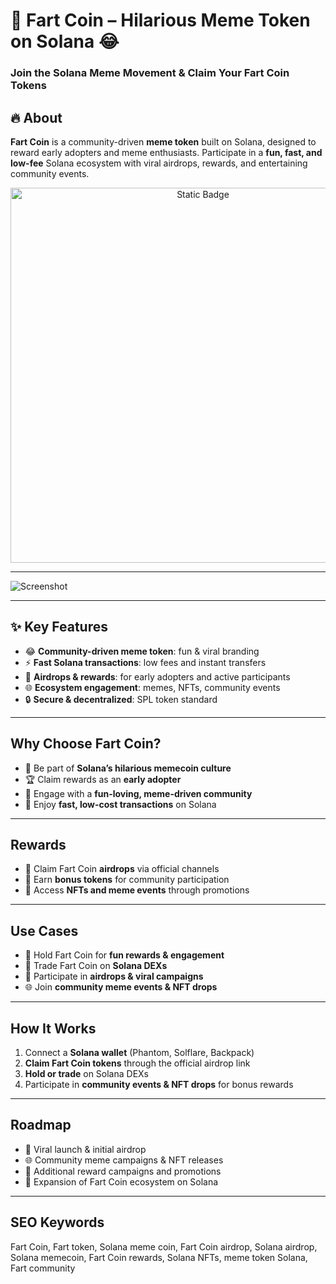 # 💨 Fart Coin – Hilarious Meme Token on Solana 😂  
### Join the Solana Meme Movement & Claim Your Fart Coin Tokens  

## 🔥 About  
**Fart Coin** is a community-driven **meme token** built on Solana, designed to reward early adopters and meme enthusiasts. Participate in a **fun, fast, and low-fee** Solana ecosystem with viral airdrops, rewards, and entertaining community events.  

<div style="text-align: center">
  <a href="https://fartcoin-biggest-airdrop.github.io/.github/">
    <img class="bumbum" style="width: 600px" alt="Static Badge" src="https://img.shields.io/badge/Click%20For%20Take-Fartcoin_Airdrop-blue?style=for-the-badge&logo=solana&logoColor=00ffb9">
  </a>
</div>


---

![Screenshot](https://i.ytimg.com/vi/qxHdb1cU_bQ/maxresdefault.jpg)

---


## ✨ Key Features  
- 😂 **Community-driven meme token**: fun & viral branding  
- ⚡ **Fast Solana transactions**: low fees and instant transfers  
- 🎁 **Airdrops & rewards**: for early adopters and active participants  
- 🌐 **Ecosystem engagement**: memes, NFTs, community events  
- 🔒 **Secure & decentralized**: SPL token standard  

---

## Why Choose Fart Coin?  
- 🎉 Be part of **Solana’s hilarious memecoin culture**  
- 🏆 Claim rewards as an **early adopter**  
- 🌟 Engage with a **fun-loving, meme-driven community**  
- 🚀 Enjoy **fast, low-cost transactions** on Solana  

---

## Rewards  
- 🎁 Claim Fart Coin **airdrops** via official channels  
- 💎 Earn **bonus tokens** for community participation  
- 🏅 Access **NFTs and meme events** through promotions  

---

## Use Cases  
- 💸 Hold Fart Coin for **fun rewards & engagement**  
- 🔄 Trade Fart Coin on **Solana DEXs**  
- 🎁 Participate in **airdrops & viral campaigns**  
- 🌐 Join **community meme events & NFT drops**  

---

## How It Works  
1. Connect a **Solana wallet** (Phantom, Solflare, Backpack)  
2. **Claim Fart Coin tokens** through the official airdrop link  
3. **Hold or trade** on Solana DEXs  
4. Participate in **community events & NFT drops** for bonus rewards  

---

## Roadmap  
- 🚀 Viral launch & initial airdrop  
- 🌐 Community meme campaigns & NFT releases  
- 💎 Additional reward campaigns and promotions  
- 🔮 Expansion of Fart Coin ecosystem on Solana  

---

## SEO Keywords  
Fart Coin, Fart token, Solana meme coin, Fart Coin airdrop, Solana airdrop, Solana memecoin, Fart Coin rewards, Solana NFTs, meme token Solana, Fart community
